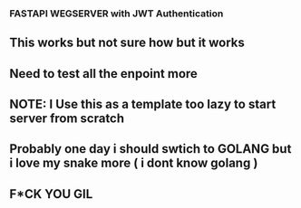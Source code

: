 ### FASTAPI WEGSERVER with JWT Authentication 

## This works but not sure how but it works
## Need to test all the enpoint more
## NOTE: I Use this as a template too lazy to start server from scratch
## Probably one day i should swtich to GOLANG but i love my snake more ( i dont know golang )
## F*CK YOU GIL 